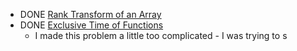 - DONE [Rank Transform of an Array](https://leetcode.com/problems/rank-transform-of-an-array/)
- DONE [Exclusive Time of Functions](https://leetcode.com/problems/exclusive-time-of-functions/)
	- I made this problem a little too complicated - I was trying to s